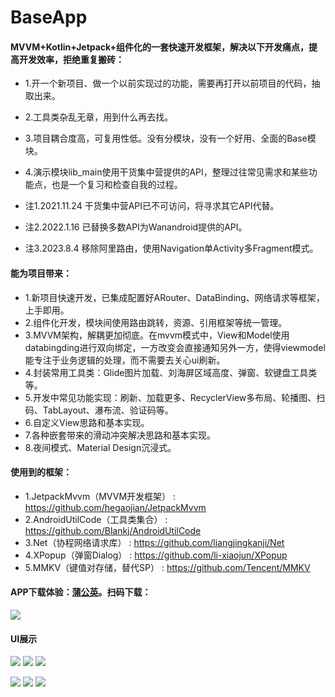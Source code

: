 # BaseApp 

#### MVVM+Kotlin+Jetpack+组件化的一套快速开发框架，解决以下开发痛点，提高开发效率，拒绝重复搬砖：

* 1.开一个新项目、做一个以前实现过的功能，需要再打开以前项目的代码，抽取出来。
* 2.工具类杂乱无章，用到什么再去找。
* 3.项目耦合度高，可复用性低。没有分模块，没有一个好用、全面的Base模块。
* 4.演示模块lib_main使用干货集中营提供的API，整理过往常见需求和某些功能点，也是一个复习和检查自我的过程。

* 注1.2021.11.24 干货集中营API已不可访问，将寻求其它API代替。
* 注2.2022.1.16 已替换多数API为Wanandroid提供的API。
* 注3.2023.8.4 移除阿里路由，使用Navigation单Activity多Fragment模式。



#### 能为项目带来：
* 1.新项目快速开发，已集成配置好ARouter、DataBinding、网络请求等框架，上手即用。
* 2.组件化开发，模块间使用路由跳转，资源、引用框架等统一管理。
* 3.MVVM架构，解耦更加彻底。在mvvm模式中，View和Model使用databingding进行双向绑定，一方改变会直接通知另外一方，使得viewmodel能专注于业务逻辑的处理，而不需要去关心ui刷新。
* 4.封装常用工具类：Glide图片加载、刘海屏区域高度、弹窗、软键盘工具类等。
* 5.开发中常见功能实现：刷新、加载更多、RecyclerView多布局、轮播图、扫码、TabLayout、瀑布流、验证码等。
* 6.自定义View思路和基本实现。
* 7.各种嵌套带来的滑动冲突解决思路和基本实现。
* 8.夜间模式、Material Design沉浸式。


#### 使用到的框架：

* 1.JetpackMvvm（MVVM开发框架） : https://github.com/hegaojian/JetpackMvvm
* 2.AndroidUtilCode（工具类集合） : https://github.com/Blankj/AndroidUtilCode
* 3.Net（协程网络请求库） : https://github.com/liangjingkanji/Net
* 4.XPopup（弹窗Dialog） : https://github.com/li-xiaojun/XPopup
* 5.MMKV（键值对存储，替代SP） : https://github.com/Tencent/MMKV


#### APP下载体验：[蒲公英](https://www.pgyer.com/2qC1)。扫码下载：
 
![](picture/download_code.png)



#### UI展示

![](picture/1.jpg) ![](picture/2.jpg) ![](picture/3.jpg)


![](picture/4.jpg) ![](picture/5.jpg) ![](picture/6.jpg)

